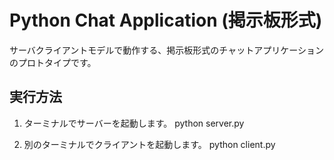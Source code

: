 # Python Chat Application (掲示板形式)

サーバクライアントモデルで動作する、掲示板形式のチャットアプリケーションのプロトタイプです。

## 実行方法

1. ターミナルでサーバーを起動します。
   python server.py

2. 別のターミナルでクライアントを起動します。
   python client.py